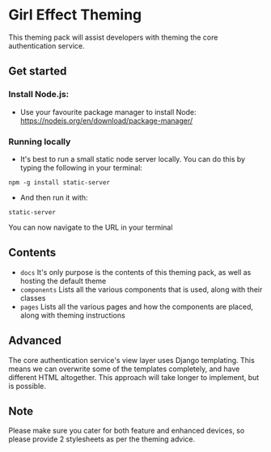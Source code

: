 # Girl Effect Theming

This theming pack will assist developers with theming the core authentication service.

## Get started

### Install Node.js:

* Use your favourite package manager to install Node:
https://nodejs.org/en/download/package-manager/

### Running locally

* It's best to run a small static node server locally. You can do this by typing the following in your terminal:

`npm -g install static-server`

* And then run it with:

`static-server`

You can now navigate to the URL in your terminal

## Contents

* `docs` It's only purpose is the contents of this theming pack, as well as hosting the default theme
* `components` Lists all the various components that is used, along with their classes
* `pages` Lists all the various pages and how the components are placed, along with theming instructions

## Advanced

The core authentication service's view layer uses Django templating. This means we can overwrite some of the templates 
completely, and have different HTML altogether. This approach will take longer to implement, but is possible.

## Note

Please make sure you cater for both feature and enhanced devices, so please provide 2 stylesheets as per the theming advice.